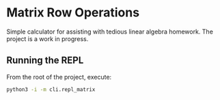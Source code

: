 # Matrix Row Operations

Simple calculator for assisting with tedious linear algebra homework. The project is a work in progress.

## Running the REPL

From the root of the project, execute:

```bash
python3 -i -m cli.repl_matrix
```
